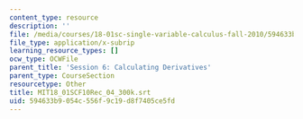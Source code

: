 ```yaml
---
content_type: resource
description: ''
file: /media/courses/18-01sc-single-variable-calculus-fall-2010/594633b9054c556f9c19d8f7405ce5fd_MIT18_01SCF10Rec_04_300k.vtt
file_type: application/x-subrip
learning_resource_types: []
ocw_type: OCWFile
parent_title: 'Session 6: Calculating Derivatives'
parent_type: CourseSection
resourcetype: Other
title: MIT18_01SCF10Rec_04_300k.srt
uid: 594633b9-054c-556f-9c19-d8f7405ce5fd
---
```

